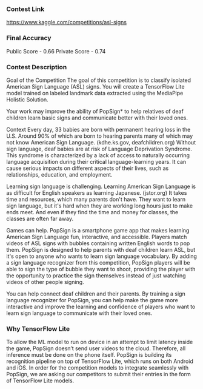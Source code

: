 ### Contest Link
https://www.kaggle.com/competitions/asl-signs

### Final Accuracy 
Public Score - 0.66
Private Score - 0.74

### Contest Description
Goal of the Competition
The goal of this competition is to classify isolated American Sign Language (ASL) signs. You will create a TensorFlow Lite model trained on labeled landmark data extracted using the MediaPipe Holistic Solution.

Your work may improve the ability of PopSign* to help relatives of deaf children learn basic signs and communicate better with their loved ones.

Context
Every day, 33 babies are born with permanent hearing loss in the U.S.
Around 90% of which are born to hearing parents many of which may not know American Sign Language. (kdhe.ks.gov, deafchildren.org) Without sign language, deaf babies are at risk of Language Deprivation Syndrome. This syndrome is characterized by a lack of access to naturally occurring language acquisition during their critical language-learning years. It can cause serious impacts on different aspects of their lives, such as relationships, education, and employment.

Learning sign language is challenging.
Learning American Sign Language is as difficult for English speakers as learning Japanese. (jstor.org) It takes time and resources, which many parents don't have. They want to learn sign language, but it's hard when they are working long hours just to make ends meet. And even if they find the time and money for classes, the classes are often far away.

Games can help.
PopSign is a smartphone game app that makes learning American Sign Language fun, interactive, and accessible. Players match videos of ASL signs with bubbles containing written English words to pop them.
PopSign is designed to help parents with deaf children learn ASL, but it's open to anyone who wants to learn sign language vocabulary. By adding a sign language recognizer from this competition, PopSign players will be able to sign the type of bubble they want to shoot, providing the player with the opportunity to practice the sign themselves instead of just watching videos of other people signing.

You can help connect deaf children and their parents.
By training a sign language recognizer for PopSign, you can help make the game more interactive and improve the learning and confidence of players who want to learn sign language to communicate with their loved ones.

### Why TensorFlow Lite
To allow the ML model to run on device in an attempt to limit latency inside the game, PopSign doesn’t send user videos to the cloud. Therefore, all inference must be done on the phone itself. PopSign is building its recognition pipeline on top of TensorFlow Lite, which runs on both Android and iOS. In order for the competition models to integrate seamlessly with PopSign, we are asking our competitors to submit their entries in the form of TensorFlow Lite models.